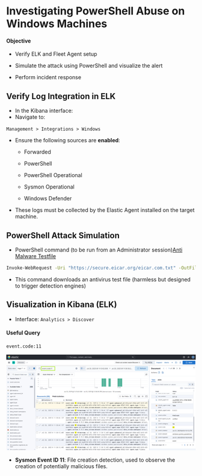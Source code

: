 # Investigating PowerShell Abuse on Windows Machines

#### Objective

- Verify ELK and Fleet Agent setup

- Simulate the attack using PowerShell and visualize the alert

- Perform incident response

## Verify Log Integration in ELK

- In the Kibana interface:
- Navigate to:

`Management > Integrations > Windows`

- Ensure the following sources are **enabled**:

  - Forwarded

  - PowerShell

  - PowerShell Operational

  - Sysmon Operational

  - Windows Defender

- These logs must be collected by the Elastic Agent installed on the target machine.

## PowerShell Attack Simulation

- PowerShell command (to be run from an Administrator session)[Anti Malware Testfile](https://www.eicar.org/download-anti-malware-testfile/)

```sh
Invoke-WebRequest -Uri "https://secure.eicar.org/eicar.com.txt" -OutFile "$env:USERPROFILE\Downloads\eicar.com.txt"
```

- This command downloads an antivirus test file (harmless but designed to trigger detection engines)

## Visualization in Kibana (ELK)

- Interface: `Analytics > Discover`

#### Useful Query

```sh
event.code:11
```

![ELK](/Elastic_Stack_Windows/assets/03.png)

- **Sysmon Event ID 11**: File creation detection, used to observe the creation of potentially malicious files.
